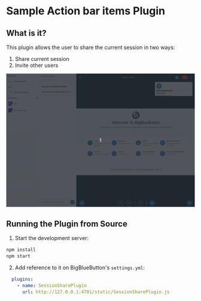 # Sample Action bar items Plugin

## What is it?

This plugin allows the user to share the current session in two ways:

1. Share current session
2. Invite other users

![Gif of plugin demo](./public/assets/plugin.gif)

## Running the Plugin from Source

1. Start the development server:

```bash
npm install
npm start
```

2. Add reference to it on BigBlueButton's `settings.yml`:

```yaml
  plugins:
    - name: SessionSharePlugin
      url: http://127.0.0.1:4701/static/SessionSharePlugin.js
```

